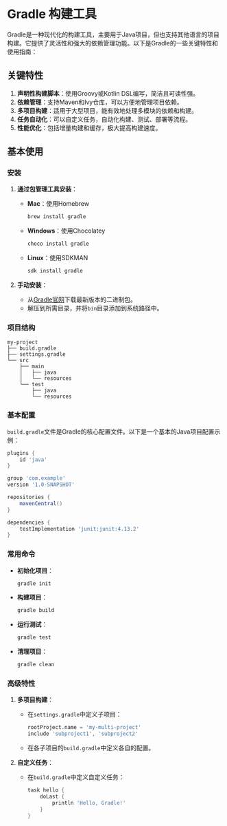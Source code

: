 # Gradle 构建工具

Gradle是一种现代化的构建工具，主要用于Java项目，但也支持其他语言的项目构建。它提供了灵活性和强大的依赖管理功能。以下是Gradle的一些关键特性和使用指南：

## 关键特性
1. **声明性构建脚本**：使用Groovy或Kotlin DSL编写，简洁且可读性强。
2. **依赖管理**：支持Maven和Ivy仓库，可以方便地管理项目依赖。
3. **多项目构建**：适用于大型项目，能有效地处理多模块的依赖和构建。
4. **任务自动化**：可以自定义任务，自动化构建、测试、部署等流程。
5. **性能优化**：包括增量构建和缓存，极大提高构建速度。

## 基本使用
### 安装
1. **通过包管理工具安装**：
   - **Mac**：使用Homebrew
     ```bash
     brew install gradle
     ```
   - **Windows**：使用Chocolatey
     ```bash
     choco install gradle
     ```
   - **Linux**：使用SDKMAN
     ```bash
     sdk install gradle
     ```

2. **手动安装**：
   - 从[Gradle官网](https://gradle.org/releases/)下载最新版本的二进制包。
   - 解压到所需目录，并将`bin`目录添加到系统路径中。

### 项目结构
```plaintext
my-project
├── build.gradle
├── settings.gradle
└── src
    ├── main
    │   ├── java
    │   └── resources
    └── test
        ├── java
        └── resources
```

### 基本配置
`build.gradle`文件是Gradle的核心配置文件。以下是一个基本的Java项目配置示例：
```groovy
plugins {
    id 'java'
}

group 'com.example'
version '1.0-SNAPSHOT'

repositories {
    mavenCentral()
}

dependencies {
    testImplementation 'junit:junit:4.13.2'
}
```

### 常用命令
- **初始化项目**：
  ```bash
  gradle init
  ```
- **构建项目**：
  ```bash
  gradle build
  ```
- **运行测试**：
  ```bash
  gradle test
  ```
- **清理项目**：
  ```bash
  gradle clean
  ```

### 高级特性
1. **多项目构建**：
   - 在`settings.gradle`中定义子项目：
     ```groovy
     rootProject.name = 'my-multi-project'
     include 'subproject1', 'subproject2'
     ```
   - 在各子项目的`build.gradle`中定义各自的配置。

2. **自定义任务**：
   - 在`build.gradle`中定义自定义任务：
     ```groovy
     task hello {
         doLast {
             println 'Hello, Gradle!'
         }
     }
     ```
